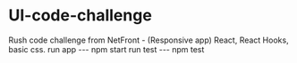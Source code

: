 # UI-code-challenge
Rush code challenge from NetFront - (Responsive app)
React, React Hooks, basic css.
run app --- npm start 
run test --- npm test
